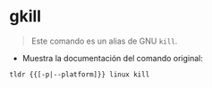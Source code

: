 # gkill

> Este comando es un alias de GNU `kill`.

- Muestra la documentación del comando original:

`tldr {{[-p|--platform]}} linux kill`
